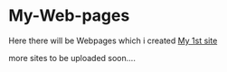 # My-Web-pages
Here there will be Webpages which i created
<a href="https://spkm2808.github.io/Basic-site/1st/" >My 1st site</a>

more sites to be uploaded soon....
